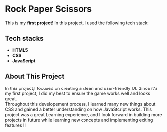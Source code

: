 # Rock Paper Scissors

This is my **first project**! In this project, I used the following tech stack:

## Tech stacks
- **HTML5**
- **CSS**
- **JavaScript**

## About This Project
  In this project,I focused on creating a clean and user-friendly UI. Since it's my first project, I did my best to ensure the game works well and looks great. 
  <br>
  Throughout this developement process, I learned many new things about CSS and gained a better understanding on how JavaStcript works.
  This project was a great Learning experience, and I look forward in building more projects in future while learning new concepts and implementing exiting features !!

